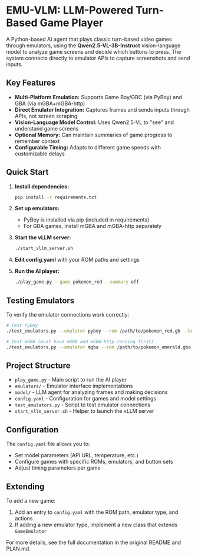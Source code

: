 # EMU-VLM: LLM-Powered Turn-Based Game Player

A Python-based AI agent that plays classic turn-based video games through emulators, using the **Qwen2.5-VL-3B-Instruct** vision-language model to analyze game screens and decide which buttons to press. The system connects directly to emulator APIs to capture screenshots and send inputs.

## Key Features

- **Multi-Platform Emulation:** Supports Game Boy/GBC (via PyBoy) and GBA (via mGBA+mGBA-http)
- **Direct Emulator Integration:** Captures frames and sends inputs through APIs, not screen scraping
- **Vision-Language Model Control:** Uses Qwen2.5-VL to "see" and understand game screens
- **Optional Memory:** Can maintain summaries of game progress to remember context
- **Configurable Timing:** Adapts to different game speeds with customizable delays

## Quick Start

1. **Install dependencies:**
   ```bash
   pip install -r requirements.txt
   ```

2. **Set up emulators:**
   - PyBoy is installed via pip (included in requirements)
   - For GBA games, install mGBA and mGBA-http separately

3. **Start the vLLM server:**
   ```bash
   ./start_vllm_server.sh
   ```

4. **Edit config.yaml** with your ROM paths and settings

5. **Run the AI player:**
   ```bash
   ./play_game.py --game pokemon_red --summary off
   ```

## Testing Emulators

To verify the emulator connections work correctly:

```bash
# Test PyBoy
./test_emulators.py --emulator pyboy --rom /path/to/pokemon_red.gb --buttons Start,A,Down

# Test mGBA (must have mGBA and mGBA-http running first)
./test_emulators.py --emulator mgba --rom /path/to/pokemon_emerald.gba --buttons Start,A,B
```

## Project Structure

- `play_game.py` - Main script to run the AI player
- `emulators/` - Emulator interface implementations
- `model/` - LLM agent for analyzing frames and making decisions
- `config.yaml` - Configuration for games and model settings
- `test_emulators.py` - Script to test emulator connections
- `start_vllm_server.sh` - Helper to launch the vLLM server

## Configuration

The `config.yaml` file allows you to:
- Set model parameters (API URL, temperature, etc.)
- Configure games with specific ROMs, emulators, and button sets
- Adjust timing parameters per game

## Extending

To add a new game:
1. Add an entry to `config.yaml` with the ROM path, emulator type, and actions
2. If adding a new emulator type, implement a new class that extends `GameEmulator`

For more details, see the full documentation in the original README and PLAN.md.